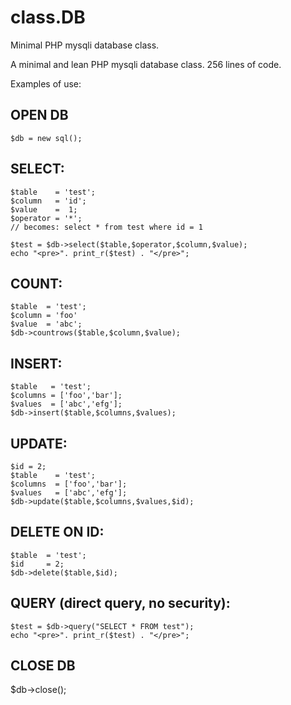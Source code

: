 # class.DB
Minimal PHP mysqli database class.

A minimal and lean PHP mysqli database class. 256 lines of code.

Examples of use:

OPEN DB
  ------
	$db = new sql();

SELECT:
  ------
	$table    = 'test';
	$column   = 'id';
	$value    =  1;
	$operator = '*';
	// becomes: select * from test where id = 1
	
	$test = $db->select($table,$operator,$column,$value); 
	echo "<pre>". print_r($test) . "</pre>";

COUNT:
  ------ 
	$table  = 'test';
	$column = 'foo'
	$value  = 'abc';
	$db->countrows($table,$column,$value);
	
INSERT:
  ------ 
	$table   = 'test';
	$columns = ['foo','bar'];
	$values  = ['abc','efg'];
	$db->insert($table,$columns,$values);
	
UPDATE:
  ------
  	$id = 2;
	$table    = 'test';
	$columns  = ['foo','bar'];
	$values   = ['abc','efg'];
	$db->update($table,$columns,$values,$id);
	
DELETE ON ID:
  ------
	$table  = 'test';
	$id 	= 2;
	$db->delete($table,$id);
	
QUERY (direct query, no security):
  ------
	$test = $db->query("SELECT * FROM test");
	echo "<pre>". print_r($test) . "</pre>";

CLOSE DB
  ------
$db->close();
